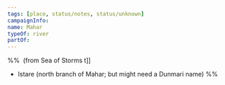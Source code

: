 ```yaml
---
tags: [place, status/notes, status/unknown]
campaignInfo:
name: Mahar
typeOf: river
partOf:
---
```

%%  (from Sea of Storms t[](~Eastern%20Mountains~.md)]]  
* Istare (north branch of Mahar; but might need a Dunmari name) %%
